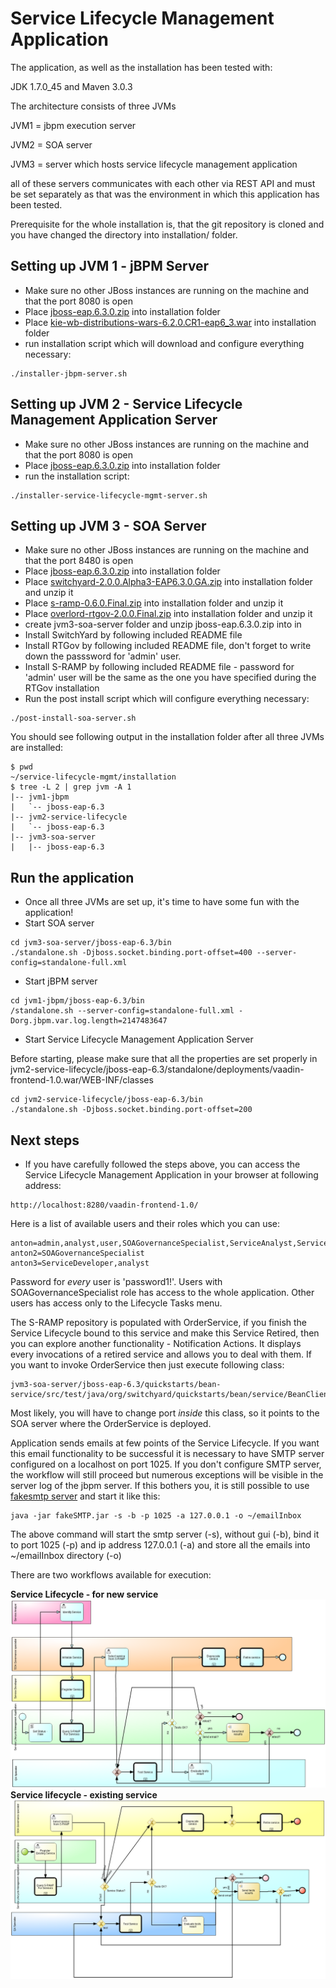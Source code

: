 Service Lifecycle Management Application
======================

The application, as well as the installation has been tested with:

JDK 1.7.0_45 and Maven 3.0.3

The architecture consists of three JVMs

JVM1 = jbpm execution server

JVM2 = SOA server

JVM3 = server which hosts service lifecycle management application


all of these servers communicates with each other via REST API and must be set separately as that was the environment in which this application has been tested.


Prerequisite for the whole installation is, that the git repository is cloned and you have changed the directory into installation/ folder.

Setting up JVM 1 - jBPM Server
-------------------------------

- Make sure no other JBoss instances are running on the machine and that the port 8080 is open
- Place [jboss-eap.6.3.0.zip](http://www.jboss.org/download-manager/file/jboss-eap-6.3.0.GA.zip) into installation folder
- Place [kie-wb-distributions-wars-6.2.0.CR1-eap6_3.war](http://repository.jboss.org/nexus/content/groups/public-jboss/org/kie/kie-wb-distribution-wars/6.2.0.CR1/kie-wb-distribution-wars-6.2.0.CR1-eap6_3.war) into installation folder
- run installation script which will download and configure everything necessary:

```
./installer-jbpm-server.sh
```


Setting up JVM 2 - Service Lifecycle Management Application Server
------------------------------------------------------------------

- Make sure no other JBoss instances are running on the machine and that the port 8080 is open
- Place [jboss-eap.6.3.0.zip](http://www.jboss.org/download-manager/file/jboss-eap-6.3.0.GA.zip) into installation folder
- run the installation script:
```
./installer-service-lifecycle-mgmt-server.sh
```

Setting up JVM 3 - SOA Server
-----------------------------
- Make sure no other JBoss instances are running on the machine and that the port 8480 is open
- Place [jboss-eap.6.3.0.zip](http://www.jboss.org/download-manager/file/jboss-eap-6.3.0.GA.zip) into installation folder
- Place [switchyard-2.0.0.Alpha3-EAP6.3.0.GA.zip](http://downloads.jboss.org/switchyard/releases/v2.0.Alpha3/switchyard-2.0.0.Alpha3-EAP6.3.0.GA.zip) into installation folder and unzip it
- Place [s-ramp-0.6.0.Final.zip](http://downloads.jboss.org/overlord/sramp/s-ramp-0.6.0.Final.zip) into installation folder and unzip it
- Place [overlord-rtgov-2.0.0.Final.zip](http://downloads.jboss.org/overlord/rtgov/overlord-rtgov-2.0.0.Final.zip) into installation folder and unzip it
- create jvm3-soa-server folder and unzip jboss-eap.6.3.0.zip into in
- Install SwitchYard by following included README file
- Install RTGov by following included README file, don't forget to write down the passsword for 'admin' user.
- Install S-RAMP by following included README file - password for 'admin' user will be the same as the one you have specified during the RTGov installation
- Run the post install script which will configure everything necessary:
```
./post-install-soa-server.sh
```

You should see following output in the installation folder after all three JVMs are installed:

```
$ pwd 
~/service-lifecycle-mgmt/installation
$ tree -L 2 | grep jvm -A 1
|-- jvm1-jbpm
|   `-- jboss-eap-6.3
|-- jvm2-service-lifecycle
|   `-- jboss-eap-6.3
|-- jvm3-soa-server
|   |-- jboss-eap-6.3

```


Run the application
-------------------
- Once all three JVMs are set up, it's time to have some fun with the application!
- Start SOA server

```
cd jvm3-soa-server/jboss-eap-6.3/bin
./standalone.sh -Djboss.socket.binding.port-offset=400 --server-config=standalone-full.xml
 ```
 
 - Start jBPM server
 ```
 cd jvm1-jbpm/jboss-eap-6.3/bin
 /standalone.sh --server-config=standalone-full.xml -Dorg.jbpm.var.log.length=2147483647
 ```
 
 - Start Service Lifecycle Management Application Server
 
 Before starting, please make sure that all the properties are set properly in jvm2-service-lifecycle/jboss-eap-6.3/standalone/deployments/vaadin-frontend-1.0.war/WEB-INF/classes
 ```
 cd jvm2-service-lifecycle/jboss-eap-6.3/bin
 ./standalone.sh -Djboss.socket.binding.port-offset=200
 ```

Next steps
-----------
- If you have carefully followed the steps above, you can access the Service Lifecycle Management Application in your browser at following address:
```
http://localhost:8280/vaadin-frontend-1.0/
```

Here is a list of available users and their roles which you can use:
```
anton=admin,analyst,user,SOAGovernanceSpecialist,ServiceAnalyst,ServiceDeveloper,QASpecialist
anton2=SOAGovernanceSpecialist
anton3=ServiceDeveloper,analyst
```

Password for *every* user is 'password1!'. Users with SOAGovernanceSpecialist role has access to the whole application. Other users has access only to the Lifecycle Tasks menu.

The S-RAMP repository is populated with OrderService, if you finish the Service Lifecycle bound to this service and make this Service Retired, then you can explore another
functionality - Notification Actions. It displays every invocations of a retired service and allows you to deal with them.
If you want to invoke OrderService then just execute following class:
```
jvm3-soa-server/jboss-eap-6.3/quickstarts/bean-service/src/test/java/org/switchyard/quickstarts/bean/service/BeanClient.java
```
Most likely, you will have to change port *inside* this class, so it points to the SOA server where the OrderService is deployed.

Application sends emails at few points of the Service Lifecycle. If you want this email functionality to be successful it is necessary to have SMTP server configured on a localhost on port 1025. If you don't configure SMTP server, the workflow will still
proceed but numerous exceptions will be visible in the server log of the jbpm server. If this bothers you, it is still possible to use [fakesmtp server](http://nilhcem.github.com/FakeSMTP/downloads/fakeSMTP-latest.zip) and start it like this:
```
java -jar fakeSMTP.jar -s -b -p 1025 -a 127.0.0.1 -o ~/emailInbox
```
The above command will start the smtp server (-s), without gui (-b), bind it to port 1025 (-p) and ip address 127.0.0.1 (-a) and store all the emails into ~/emailInbox directory (-o)


 There are two workflows available for execution:
 
**Service Lifecycle - for new service** 
![Service Lifecycle - for new service](https://raw.githubusercontent.com/agiertli/service-lifecycle-mgmt/master/installation/newservice.png)
**Service lifecycle - existing service**
![Service lifecycle - existing service](https://raw.githubusercontent.com/agiertli/service-lifecycle-mgmt/master/installation/existingservice.png)
 
